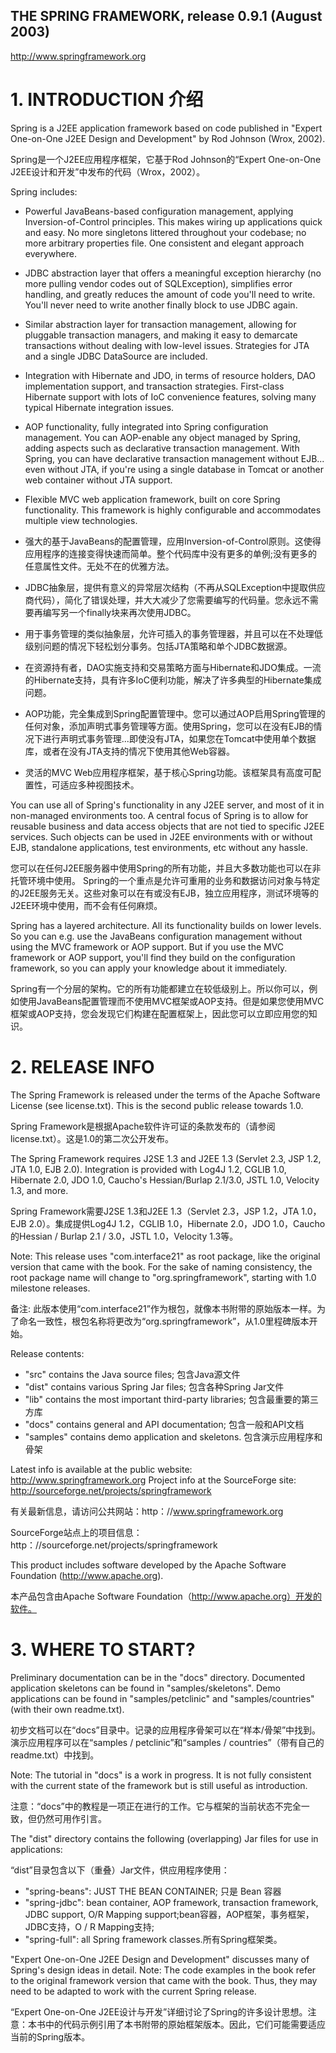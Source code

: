 THE SPRING FRAMEWORK, release 0.9.1 (August 2003)
-------------------------------------------------
http://www.springframework.org


#   1. INTRODUCTION 介绍

Spring is a J2EE application framework based on code published in "Expert One-on-One J2EE Design and Development" by Rod Johnson (Wrox, 2002).

Spring是一个J2EE应用程序框架，它基于Rod Johnson的“Expert One-on-One J2EE设计和开发”中发布的代码（Wrox，2002）。

Spring includes:
* Powerful JavaBeans-based configuration management, applying Inversion-of-Control principles. This makes wiring up applications quick and easy. No more singletons littered throughout your codebase; no more arbitrary properties file. One consistent and elegant approach everywhere.
* JDBC abstraction layer that offers a meaningful exception hierarchy (no more pulling vendor codes out of SQLException), simplifies error handling, and greatly reduces the amount of code you'll need to write. You'll never need to write another finally block to use JDBC again.
* Similar abstraction layer for transaction management, allowing for pluggable transaction managers, and making it easy to demarcate transactions without dealing with low-level issues. Strategies for JTA and a single JDBC DataSource are included.
* Integration with Hibernate and JDO, in terms of resource holders, DAO implementation support, and transaction strategies. First-class Hibernate support with lots of IoC convenience features, solving many typical Hibernate integration issues.
* AOP functionality, fully integrated into Spring configuration management. You can AOP-enable any object managed by Spring, adding aspects such as declarative transaction management. With Spring, you can have declarative transaction management without EJB... even without JTA, if you're using a single database in Tomcat or another web container without JTA support.
* Flexible MVC web application framework, built on core Spring functionality. This framework is highly configurable and accommodates multiple view technologies.

* 强大的基于JavaBeans的配置管理，应用Inversion-of-Control原则。这使得应用程序的连接变得快速而简单。整个代码库中没有更多的单例;没有更多的任意属性文件。无处不在的优雅方法。
* JDBC抽象层，提供有意义的异常层次结构（不再从SQLException中提取供应商代码），简化了错误处理，并大大减少了您需要编写的代码量。您永远不需要再编写另一个finally块来再次使用JDBC。
* 用于事务管理的类似抽象层，允许可插入的事务管理器，并且可以在不处理低级别问题的情况下轻松划分事务。包括JTA策略和单个JDBC数据源。
* 在资源持有者，DAO实施支持和交易策略方面与Hibernate和JDO集成。一流的Hibernate支持，具有许多IoC便利功能，解决了许多典型的Hibernate集成问题。
* AOP功能，完全集成到Spring配置管理中。您可以通过AOP启用Spring管理的任何对象，添加声明式事务管理等方面。使用Spring，您可以在没有EJB的情况下进行声明式事务管理...即使没有JTA，如果您在Tomcat中使用单个数据库，或者在没有JTA支持的情况下使用其他Web容器。
* 灵活的MVC Web应用程序框架，基于核心Spring功能。该框架具有高度可配置性，可适应多种视图技术。

You can use all of Spring's functionality in any J2EE server, and most of it in non-managed environments too. A central focus of Spring is to allow for reusable business and data access objects that are not tied to specific J2EE services. Such objects can be used in J2EE environments with or without EJB, standalone applications, test environments, etc without any hassle.

您可以在任何J2EE服务器中使用Spring的所有功能，并且大多数功能也可以在非托管环境中使用。 Spring的一个重点是允许可重用​​的业务和数据访问对象与特定的J2EE服务无关。这些对象可以在有或没有EJB，独立应用程序，测试环境等的J2EE环境中使用，而不会有任何麻烦。

Spring has a layered architecture. All its functionality builds on lower levels. So you can e.g. use the JavaBeans configuration management without using the MVC framework or AOP support. But if you use the MVC framework or AOP support, you'll find they build on the configuration framework, so you can apply your knowledge about it immediately.

Spring有一个分层的架构。它的所有功能都建立在较低级别上。所以你可以，例如使用JavaBeans配置管理而不使用MVC框架或AOP支持。但是如果您使用MVC框架或AOP支持，您会发现它们构建在配置框架上，因此您可以立即应用您的知识。

# 2. RELEASE INFO

The Spring Framework is released under the terms of the Apache Software License (see license.txt). This is the second public release towards 1.0.

Spring Framework是根据Apache软件许可证的条款发布的（请参阅license.txt）。这是1.0的第二次公开发布。

The Spring Framework requires J2SE 1.3 and J2EE 1.3 (Servlet 2.3, JSP 1.2, JTA 1.0, EJB 2.0). Integration is provided with Log4J 1.2, CGLIB 1.0, Hibernate 2.0, JDO 1.0, Caucho's Hessian/Burlap 2.1/3.0, JSTL 1.0, Velocity 1.3, and more.

Spring Framework需要J2SE 1.3和J2EE 1.3（Servlet 2.3，JSP 1.2，JTA 1.0，EJB 2.0）。集成提供Log4J 1.2，CGLIB 1.0，Hibernate 2.0，JDO 1.0，Caucho的Hessian / Burlap 2.1 / 3.0，JSTL 1.0，Velocity 1.3等。

Note: This release uses "com.interface21" as root package, like the original version that came with the book. For the sake of naming consistency, the root package name will change to "org.springframework", starting with 1.0 milestone releases.

备注: 此版本使用“com.interface21”作为根包，就像本书附带的原始版本一样。为了命名一致性，根包名称将更改为“org.springframework”，从1.0里程碑版本开始。

Release contents:
* "src" contains the Java source files; 包含Java源文件
* "dist" contains various Spring Jar files; 包含各种Spring Jar文件
* "lib" contains the most important third-party libraries; 包含最重要的第三方库
* "docs" contains general and API documentation; 包含一般和API文档
* "samples" contains demo application and skeletons. 包含演示应用程序和骨架

Latest info is available at the public website: http://www.springframework.org
Project info at the SourceForge site: http://sourceforge.net/projects/springframework

有关最新信息，请访问公共网站：http：//www.springframework.org

SourceForge站点上的项目信息：http：//sourceforge.net/projects/springframework

This product includes software developed by the Apache Software Foundation (http://www.apache.org).

本产品包含由Apache Software Foundation（http://www.apache.org）开发的软件。


# 3. WHERE TO START?

Preliminary documentation can be in the "docs" directory. Documented application skeletons can be found in "samples/skeletons". Demo applications can be found in "samples/petclinic" and "samples/countries" (with their own readme.txt).

初步文档可以在“docs”目录中。记录的应用程序骨架可以在“样本/骨架”中找到。演示应用程序可以在“samples / petclinic”和“samples / countries”（带有自己的readme.txt）中找到。

Note: The tutorial in "docs" is a work in progress. It is not fully consistent with the current state of the framework but is still useful as introduction.

注意：“docs”中的教程是一项正在进行的工作。它与框架的当前状态不完全一致，但仍然可用作引言。

The "dist" directory contains the following (overlapping) Jar files for use in applications:

“dist”目录包含以下（重叠）Jar文件，供应用程序使用：

* "spring-beans": JUST THE BEAN CONTAINER; 只是 Bean 容器
* "spring-jdbc": bean container, AOP framework, transaction framework, JDBC support, O/R Mapping support;bean容器，AOP框架，事务框架，JDBC支持，O / R Mapping支持;
* "spring-full": all Spring framework classes.所有Spring框架类。

"Expert One-on-One J2EE Design and Development" discusses many of Spring's design ideas in detail. Note: The code examples in the book refer to the original framework version that came with the book. Thus, they may need to be adapted to work with the current Spring release.

“Expert One-on-One J2EE设计与开发”详细讨论了Spring的许多设计思想。注意：本书中的代码示例引用了本书附带的原始框架版本。因此，它们可能需要适应当前的Spring版本。
